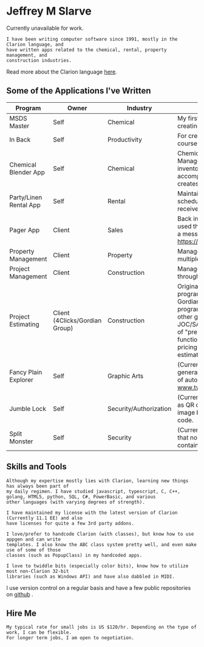 # Jeffrey M Slarve
Currently unavailable for work.  <br>
	
	I have been writing computer software since 1991, mostly in the Clarion language, and	
	have written apps related to the chemical, rental, property management, and
	construction industries. 

Read more about the Clarion language [here](http://www.softvelocity.com/).

## Some of the Applications I've Written	
|Program|Owner|Industry|Description|		
| ---- | ------| ------|------|
|MSDS Master|Self|Chemical|My first commercial app, for simplifying the process of creating Material Safety Data Sheets (no longer active).
|In Back|Self|Productivity|For creating multiple small backups of projects over the course of a work day. www.inback.com (no longer own it).
|Chemical Blender App|Self|Chemical|Chemical product formulation, costing, manufacturing app. Manages raw materials, finished goods, packaging, labeling, inventory. Also handles production batches along with their accompanying raw/finished inventory adjustments. Also creates bills of lading, invoices, and receives payments.
|Party/Linen Rental App|Self|Rental|Maintained inventory of rental products, along with scheduling/availability/return of items. Created invoices, received payments.
|Pager App|Client|Sales|Back in the 90s, when pagers were a thing, I wrote an app that used the TAP protocol to dial up pager services and broadcast a message to multiple pagers. https://en.wikipedia.org/wiki/Telocator_Alphanumeric_Protocol
|Property Management|Client|Property|Managed maintenance and history of large properties and multiple locations with multiple units.
|Project Management|Client|Construction|Managed entire process of a JOC/SABER construction job, throughout each level of completion.
|Project Estimating|Client (4Clicks/Gordian Group)|Construction|Original developer of the "e4Clicks" Project Estimating program from 2001 until 4Clicks was purchased by The Gordian Group in 2018. During the time of my involvement, program was in use on over 80% of USAF bases and several other government municipalities. Primarily developed for JOC/SABER and IDIQ contracts, this app made extensive use of "pre-priced" costing guides and had a great deal of functionality; such as re-pricing estimates with another pricing guide or applying RSMeans City Cost Index and estimate comparison.
|Fancy Plain Explorer|Self|Graphic Arts|(Currently in development) Among other features, it can generate Automagraphs (a term I invented). Some examples of automagraphs will occasionally be posted at www.twitter.com/automagraph.
|Jumble Lock|Self|Security/Authorization|(Currently in development) Combines 24 1-bit images (such as QR codes) in such a way that you can extract an individual image by using a special code. Each image has its own special code.
|Split Monster|Self|Security|(Currently in development) Performs a binary split of a file, so that none of the portions give a clue what the actual file will contain when re-combined. 

## Skills and Tools
	Although my expertise mostly lies with Clarion, learning new things has always been part of
	my daily regimen. I have studied javascript, typescript, C, C++, golang, HTML5, python, SQL, C#, PowerBasic, and various
	other languages (with varying degrees of strength). 
	
	I have maintained my license with the latest version of Clarion (Currently 11.1 EE) and also 
	have licenses for quite a few 3rd party addons.
	
	I love/prefer to handcode Clarion (with classes), but know how to use appgen and can write 
	templates. I also know the ABC class system pretty well, and even make use of some of those 
	classes (such as PopupClass) in my handcoded apps.
	
	I love to twiddle bits (especially color bits), know how to utilize most non-Clarion 32-bit 
	libraries (such as Windows API) and have also dabbled in MIDI.
	
	
I use version control on a regular basis and have a few public repositories on [github](https://www.github.com/jslarve/) .
	
## Hire Me
	My typical rate for small jobs is US $120/hr. Depending on the type of work, I can be flexible.
	For longer term jobs, I am open to negotiation.
	
	
